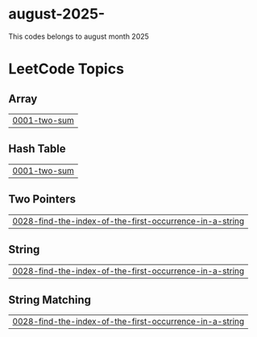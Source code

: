 # august-2025-
This codes belongs to august month 2025

<!---LeetCode Topics Start-->
# LeetCode Topics
## Array
|  |
| ------- |
| [0001-two-sum](https://github.com/Saieshwari715/august-2025-/tree/master/0001-two-sum) |
## Hash Table
|  |
| ------- |
| [0001-two-sum](https://github.com/Saieshwari715/august-2025-/tree/master/0001-two-sum) |
## Two Pointers
|  |
| ------- |
| [0028-find-the-index-of-the-first-occurrence-in-a-string](https://github.com/Saieshwari715/august-2025-/tree/master/0028-find-the-index-of-the-first-occurrence-in-a-string) |
## String
|  |
| ------- |
| [0028-find-the-index-of-the-first-occurrence-in-a-string](https://github.com/Saieshwari715/august-2025-/tree/master/0028-find-the-index-of-the-first-occurrence-in-a-string) |
## String Matching
|  |
| ------- |
| [0028-find-the-index-of-the-first-occurrence-in-a-string](https://github.com/Saieshwari715/august-2025-/tree/master/0028-find-the-index-of-the-first-occurrence-in-a-string) |
<!---LeetCode Topics End-->